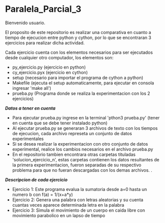 # Paralela_Parcial_3

Bienvenido usuario.

El proposito de este repositorio es realizar una comparativa en cuanto a tiempo de ejecucion entre python y cython, por lo que se encontraran 3 ejercicios para realizar dicha actividad.

Cada ejercicio cuenta con los elementos necesarios para ser ejecutados desde cualquier otro computador, los elementos son:

* py_ejercicio.py (ejercicio en python)
* cy_ejercicio.pyx (ejercicio en cython)
* setup (necesario para importar el programa de cython a python)
* Makefile (ejecuta el setup automaticamente, para ejecutar en consola ingresar 'make all')
* prueba.py (Programa donde se realiza la experimentacion con los 2 ejercicios)

***Datos a tener en cuenta***

* Para ejecutar prueba.py ingrese en la terminal 'pthon3 prueba.py' (tener en cuenta que se debe tener instalado python) 
* Al ejecutar prueba.py se generaran 3 archivos de texto con los tiempos de ejecucion, cada archivo represeta un conjunto de datos experimentales
* Si se desea realizar la experimentacion con otro conjunto de datos experimental, realice los cambios necesarios en el archivo prueba.py
* En el repositorio tambien encontrara otras carpetas tituladas 'solucion_ejercicio_n', estas carpetas contienen los datos resultantes de la  primera experimentacion, fueron separadas de su respectivo problema para que no fueran descargadas con los demas archivos.
.  

***Descripcion de cada ejercicio***

* Ejercicio 1: Este programa evalua la sumatoria desde a=0 hasta un numero b con f(a) = 1/(x+a*y)
* Ejercicio 2: Genera una palabra con letras aleatorias y su cuenta cuantas veces aparece determinada letra en la palabra
* Ejercicio 3: Simula el movimiento de un cuerpo en caida libre con movimiento parabolico en un lapso de tiempo
